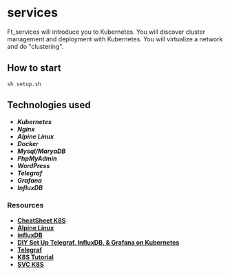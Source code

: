 # services

Ft_services will introduce you to Kubernetes. You will discover cluster management and
deployment with Kubernetes. You will virtualize a network and do "clustering".

## How to start
    sh setup.sh

## Technologies used
  * ___Kubernetes___
  * ___Nginx___ 
  * ___Alpine Linux___
  * ___Docker___
  * ___Mysql/MaryaDB___
  * ___PhpMyAdmin___
  * ___WordPress___
  * ___Telegraf___
  * ___Grafana___
  * ___InfluxDB___
  


### Resources
  * [**CheatSheet K8S**](https://kubernetes.io/ru/docs/reference/kubectl/cheatsheet/)
  * [**Alpine Linux**](https://www.youtube.com/watch?v=VffFuW6yzRk&ab_channel=Pingvinus)
  * [**influxDB**](https://blog.egrik.ru/2016/01/influxdata-1-influxdb.html)
  * [**DIY Set Up Telegraf, InfluxDB, & Grafana on Kubernetes**](https://blog.gojekengineering.com/diy-set-up-telegraf-influxdb-grafana-on-kubernetes-d55e32f8ce48)
  * [**Telegraf**](https://github.com/influxdata/telegraf)
  * [**K8S Tutorial**](https://kubernetes.io/ru/docs/tutorials/kubernetes-basics/)
  * [**SVC K8S**](https://kubernetes.io/ru/docs/tutorials/kubernetes-basics/expose/expose-intro/)


